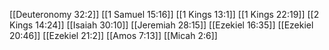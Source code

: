 [[Deuteronomy 32:2]]
[[1 Samuel 15:16]]
[[1 Kings 13:1]]
[[1 Kings 22:19]]
[[2 Kings 14:24]]
[[Isaiah 30:10]]
[[Jeremiah 28:15]]
[[Ezekiel 16:35]]
[[Ezekiel 20:46]]
[[Ezekiel 21:2]]
[[Amos 7:13]]
[[Micah 2:6]]
